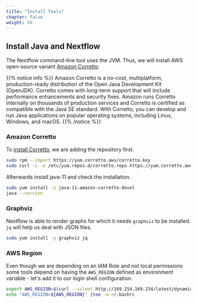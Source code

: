 ```yaml
---
title: "Install Tools"
chapter: false
weight: 50
---
```


## Install Java and Nextflow

The Nextflow command-line tool uses the JVM. Thus, we will install AWS open-source variant [Amazon Corretto](https://docs.aws.amazon.com/corretto).

{{% notice info %}}
Amazon Corretto is a no-cost, multiplatform, production-ready distribution of the Open Java Development Kit (OpenJDK). Corretto comes with long-term support that will include performance enhancements and security fixes. Amazon runs Corretto internally on thousands of production services and Corretto is certified as compatible with the Java SE standard. With Corretto, you can develop and run Java applications on popular operating systems, including Linux, Windows, and macOS.
{{% /notice %}}

### Amazon Corretto

To [install Corretto](https://docs.aws.amazon.com/corretto/latest/corretto-11-ug/generic-linux-install.html), we are adding the repository first.

```bash
sudo rpm --import https://yum.corretto.aws/corretto.key
sudo curl -L -o /etc/yum.repos.d/corretto.repo https://yum.corretto.aws/corretto.repo
```

Afterwards install java-11 and check the installation.

```bash
sudo yum install -y java-11-amazon-corretto-devel
java --version
```

### Graphviz

Nextflow is able to render graphs for which it needs `graphviz` to be installed. `jq` will help us deal with JSON files.

```bash
sudo yum install -y graphviz jq
```

### AWS Region

Even though we are depending on an IAM Role and not local permissions some tools  depend on having the `AWS_REGION` defined as environment variable - let's add it to our login shell configuration.

```bash
export AWS_REGION=$(curl --silent http://169.254.169.254/latest/dynamic/instance-identity/document | jq -r .region)
echo "AWS_REGION=${AWS_REGION}" |tee -a ~/.bashrc
```

